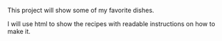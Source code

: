 This project will show some of my favorite dishes. 

I will use html to show the recipes with readable instructions on how to make it. 